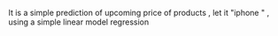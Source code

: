 It is a simple prediction of upcoming price of products , let it "iphone " , using a simple linear model regression
